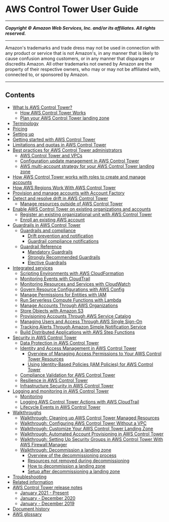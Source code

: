 # AWS Control Tower User Guide

-----
*****Copyright &copy; Amazon Web Services, Inc. and/or its affiliates. All rights reserved.*****

-----
Amazon's trademarks and trade dress may not be used in 
     connection with any product or service that is not Amazon's, 
     in any manner that is likely to cause confusion among customers, 
     or in any manner that disparages or discredits Amazon. All other 
     trademarks not owned by Amazon are the property of their respective
     owners, who may or may not be affiliated with, connected to, or 
     sponsored by Amazon.

-----
## Contents
+ [What Is AWS Control Tower?](what-is-control-tower.md)
   + [How AWS Control Tower Works](how-control-tower-works.md)
   + [Plan your AWS Control Tower landing zone](planning-your-deployment.md)
+ [Terminology](terminology.md)
+ [Pricing](pricing.md)
+ [Setting up](setting-up.md)
+ [Getting started with AWS Control Tower](getting-started-with-control-tower.md)
+ [Limitations and quotas in AWS Control Tower](limits.md)
+ [Best practices for AWS Control Tower administrators](best-practices.md)
   + [AWS Control Tower and VPCs](vpc-concepts.md)
   + [Configuration update management in AWS Control Tower](configuration-updates.md)
   + [AWS multi-account strategy for your AWS Control Tower landing zone](aws-multi-account-landing-zone.md)
+ [How AWS Control Tower works with roles to create and manage accounts](roles-how.md)
+ [How AWS Regions Work With AWS Control Tower](region-how.md)
+ [Provision and manage accounts with Account Factory](account-factory.md)
+ [Detect and resolve drift in AWS Control Tower](drift.md)
   + [Manage resources outside of AWS Control Tower](external-resources.md)
+ [Enable AWS Control Tower on existing organizations and accounts](existing-orgs.md)
   + [Register an existing organizational unit with AWS Control Tower](importing-existing.md)
   + [Enroll an existing AWS account](enroll-account.md)
+ [Guardrails in AWS Control Tower](guardrails.md)
   + [Guardrails and compliance](compliance.md)
      + [Drift prevention and notification](prevention-and-notification.md)
      + [Guardrail compliance notifications](receive-notifications.md)
   + [Guardrail Reference](guardrails-reference.md)
      + [Mandatory Guardrails](mandatory-guardrails.md)
      + [Strongly Recommended Guardrails](strongly-recommended-guardrails.md)
      + [Elective Guardrails](elective-guardrails.md)
+ [Integrated services](integrated-services.md)
   + [Scripting Environments with AWS CloudFormation](cloudformation.md)
   + [Monitoring Events with CloudTrail](cloudtrail.md)
   + [Monitoring Resources and Services with CloudWatch](cloudwatch.md)
   + [Govern Resource Configurations with AWS Config](config.md)
   + [Manage Permissions for Entities with IAM](iam.md)
   + [Run Serverless Compute Functions with Lambda](lambda.md)
   + [Manage Accounts Through AWS Organizations](organizations.md)
   + [Store Objects with Amazon S3](s3.md)
   + [Provisioning Accounts Through AWS Service Catalog](service-catalog.md)
   + [Managing Users and Access Through AWS Single Sign-On](sso.md)
   + [Tracking Alerts Through Amazon Simple Notification Service](sns.md)
   + [Build Distributed Applications with AWS Step Functions](step-functions.md)
+ [Security in AWS Control Tower](security.md)
   + [Data Protection in AWS Control Tower](controltower-console-encryption.md)
   + [Identity and Access Management in AWS Control Tower](auth-access.md)
      + [Overview of Managing Access Permissions to Your AWS Control Tower Resources](access-control-overview.md)
      + [Using Identity-Based Policies (IAM Policies) for AWS Control Tower](access-control-managing-permissions.md)
   + [Compliance Validation for AWS Control Tower](compliance-program-info.md)
   + [Resilience in AWS Control Tower](disaster-recovery-resiliency.md)
   + [Infrastructure Security in AWS Control Tower](infrastructure-security.md)
+ [Logging and monitoring in AWS Control Tower](logging-and-monitoring.md)
   + [Monitoring](monitoring-overview.md)
   + [Logging AWS Control Tower Actions with AWS CloudTrail](logging-using-cloudtrail.md)
   + [Lifecycle Events in AWS Control Tower](lifecycle-events.md)
+ [Walkthroughs](walkthroughs.md)
   + [Walkthrough: Cleaning up AWS Control Tower Managed Resources](walkthrough-delete.md)
   + [Walkthrough: Configuring AWS Control Tower Without a VPC](configure-without-vpc.md)
   + [Walkthrough: Customize Your AWS Control Tower Landing Zone](customize-landing-zone.md)
   + [Walkthrough: Automated Account Provisioning in AWS Control Tower](automated-provisioning-walkthrough.md)
   + [Walkthrough: Setting Up Security Groups in AWS Control Tower With AWS Firewall Manager](firewall-setup-walkthrough.md)
   + [Walkthrough: Decommission a landing zone](decommission-landing-zone.md)
      + [Overview of the decommissioning process](decommissioning-process-overview.md)
      + [Resources not removed during decommissioning](resources-not-removed.md)
      + [How to decommission a landing zone](how-to-decommission.md)
      + [Setup after decommissioning a landing zone](known-issues-decommissioning.md)
+ [Troubleshooting](troubleshooting.md)
+ [Related information](related-information.md)
+ [AWS Control Tower release notes](release-notes.md)
   + [January 2021 - Present](2021-all.md)
   + [January - December 2020](January-June-2020.md)
   + [January - December 2019](January-December-2019.md)
+ [Document history](doc-history.md)
+ [AWS glossary](glossary.md)